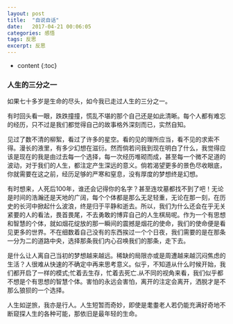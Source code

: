 ```yaml
---
layout: post
title:  "自说自话"
date:   2017-04-21 00:06:05
categories: 感悟
tags: 反思
excerpt: 反思
---
```



* content
{:toc}




### 人生的三分之一

如果七十多岁是生命的尽头，如今我已走过人生的三分之一。

有时回头看一眼，跌跌撞撞，慌乱不堪的那个自己还是如此清晰。每个人都有难忘的经历，只不过是我们都觉得自己的故事格外深刻而已，实然自知。

见过了数不清的柳絮，看过了许多的星空。看的见的理所应当，看不见的求索不得。漫长的液里，有多少幻想在滋衍。然而倘若问我到现在明白了什么，我觉得应该是现在的我是由过去每一个选择，每一次经历堆砌而成，甚至每一个微不足道的波动，对于我们的人生，都注定产生深远的意义。倘若渴望更多的景色尽收眼底，你就需要在这之前，经历足够的严寒和窒息，没有厚度的梦想终是幻想。

有时想来，人死后100年，谁还会记得你的名字？甚至连坟墓都找不到了吧！无论是时间的浩瀚还是天地的广阔，每个个体都是那么无足轻重，无论在那一刻，在历史的长河中掀起什么波浪，终是归于平静和逝去。所以，我们为什么还会在乎无关紧要的人的看法，畏首畏尾，不去勇敢的博弈自己的人生棋局呢。作为一个有思想和智慧的个体，就如烟花绽放的那一瞬间的震撼是烟花的使命，我们的使命便是看见更多的世界。不在细数着自己没有的东西挨过一个个日夜，我们需要的是在那条一分为二的道路中央，选择那条我们内心召唤我们的那条，走下去。

是什么让人离自己当初的梦想越来越远。稀缺的局限亦或是周遭越来越沉闷焦虑的生活？人很难从快速的不确定中再来思考意义。似乎，不知道从什么时候开始，我们都开启了一样的模式;忙着去生存，忙着去死亡.从不同的视角来看，我们似乎都不想是个有思想的智慧个体。害怕的永远会害怕，离开的注定会离开，洒脱才是不那么狼狈的一个选择。


人生如逆旅，我亦是行人。人生短暂而奇妙，即使是耄耋老人若仍能充满好奇地不断窥探人生的各种可能，那依旧是最年轻的生命。

